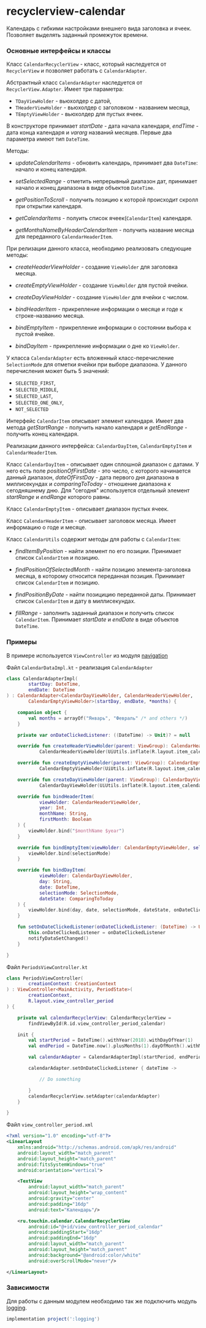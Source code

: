 recyclerview-calendar
====

Календарь с гибкими настройками внешнего вида заголовка и ячеек. Позволяет выделять заданный промежуток времени. 

### Основные интерфейсы и классы

Класс `CalendarRecyclerView` - класс, который наследуется от `RecyclerView` и позволяет работать с `CalendarAdapter`.

Абстрактный класс `CalendarAdapter` наследуется от `RecyclerView.Adapter`. Имеет три параметра: 
* `TDayViewHolder` - вьюхолдер с датой, 
* `THeaderViewHolder` - вьюхолдер с заголовком - названием месяца, 
* `TEmptyViewHolder` - вьюхолдер для пустых ячеек.

В конструкторе принимает *startDate* - дата начала календаря, *endTime* - дата конца календаря и *vararg* названий месяцев. Первые два параметра имеют тип `DateTime`.

Методы:

* *updateCalendarItems* - обновить календарь, принимает два `DateTime`: начало и конец календаря.

* *setSelectedRange* - отметить непрерывный диапазон дат, принимает начало и конец диапазона в виде объектов `DateTime`.

* *getPositionToScroll* - получить позицию к которой происходит скролл при открытии календаря.

* *getCalendarItems* - полуить список ячеек(`CalendarItem`) календаря.

* *getMonthsNameByHeaderCalendarItem* - получить название месяца для переданного `CalendarHeaderItem`.

При релизации данного класса, необходимо реализовать следующие методы:

* *createHeaderViewHolder* - создание `ViewHolder` для заголовка месяца.

* *createEmptyViewHolder* - создание `ViewHolder` для пустой ячейки.

* *createDayViewHolder* - создание `ViewHolder` для ячейки с числом.

* *bindHeaderItem* - прикрепление информации о месяце и годе к строке-названию месяца.

* *bindEmptyItem* - прикрепление информации о состоянии выбора к пустой ячейке.

* *bindDayItem* - прикрепление информации о дне ко `ViewHolder`.


У класса `CalendarAdapter` есть вложенный класс-перечисление `SelectionMode` для отметки ячейки при выборе диапазона. У данного перечисления может быть 5 значений: 
* `SELECTED_FIRST`,
* `SELECTED_MIDDLE`, 
* `SELECTED_LAST`, 
* `SELECTED_ONE_ONLY`, 
* `NOT_SELECTED`

Интерфейс `CalendarItem` описывает элемент календаря. Имеет два метода *getStartRange* - получить начало календаря и *getEndRange* - получить конец календаря.

Реализации данного интерфейса: `CalendarDayItem`, `CalendarEmptyItem` и `CalendarHeaderItem`.

Класс `CalendarDayItem` - описывает один сплошной диапазон с датами. У него есть поле *positionOfFirstDate* - это число, с которого начинается данный диапазон, *dateOfFirstDay* - дата первого дня диапазона в миллисекундах и *comparingToToday* - отношение диапазона к сегодняшнему дню. Для "сегодня" используется отдельный элемент *startRange* и *endRange* которого равны.

Класс `CalendarEmptyItem` - описывает диапазон пустых ячеек.

Класс `CalendarHeaderItem` - описывает заголовок месяца. Имеет информацию о годе и месяце.

Класс `CalendarUtils` содержит методы для работы с `CalendarItem`:

* *findItemByPosition* - найти элемент по его позиции. Принимает список `CalendarItem` и позицию.

* *findPositionOfSelectedMonth* - найти позицию элемента-заголовка месяца, в которому относится переданная позиция. Принимает список `CalendarItem` и позицию.

* *findPositionByDate* - найти позицицию переданной даты. Принимает список `CalendarItem` и дату в миллисекундах.

* *fillRange* - заполнить заданный диапазон и получить список `CalendarItem`. Принимает *startDate* и *endDate* в виде объектов `DateTime`.

### Примеры

В примере используется `ViewController` из модуля [navigation](https://github.com/TouchInstinct/RoboSwag/tree/master/navigation)

Файл `CalendarDataImpl.kt` - реализация `CalendarAdapter`

```Kotlin
class CalendarAdapterImpl(
        startDay: DateTime,
        endDate: DateTime
) : CalendarAdapter<CalendarDayViewHolder, CalendarHeaderViewHolder,
        CalendarEmptyViewHolder>(startDay, endDate, *months) {

    companion object {
        val months = arrayOf("Январь", "Февраль" /* and others */)
    }

    private var onDateClickedListener: ((DateTime) -> Unit)? = null

    override fun createHeaderViewHolder(parent: ViewGroup): CalendarHeaderViewHolder =
            CalendarHeaderViewHolder(UiUtils.inflate(R.layout.item_calendar_header_view, parent))

    override fun createEmptyViewHolder(parent: ViewGroup): CalendarEmptyViewHolder =
            CalendarEmptyViewHolder(UiUtils.inflate(R.layout.item_calendar_empty_view, parent))

    override fun createDayViewHolder(parent: ViewGroup): CalendarDayViewHolder =
            CalendarDayViewHolder(UiUtils.inflate(R.layout.item_calendar_day_view, parent))

    override fun bindHeaderItem(
            viewHolder: CalendarHeaderViewHolder,
            year: Int,
            monthName: String,
            firstMonth: Boolean
    ) {
        viewHolder.bind("$monthName $year")
    }

    override fun bindEmptyItem(viewHolder: CalendarEmptyViewHolder, selectionMode: SelectionMode) {
        viewHolder.bind(selectionMode)
    }

    override fun bindDayItem(
            viewHolder: CalendarDayViewHolder,
            day: String,
            date: DateTime,
            selectionMode: SelectionMode,
            dateState: ComparingToToday
    ) {
        viewHolder.bind(day, date, selectionMode, dateState, onDateClickedListener)
    }

    fun setOnDateClickedListener(onDateClickedListener: (DateTime) -> Unit) {
        this.onDateClickedListener = onDateClickedListener
        notifyDataSetChanged()
    }

}

```

Файл `PeriodsViewController.kt`

```Kotlin
class PeriodsViewController(
        creationContext: CreationContext
) : ViewController<MainActivity, PeriodState>(
        creationContext,
        R.layout.view_controller_period
) {

    private val calendarRecyclerView: CalendarRecyclerView = 
        findViewById(R.id.view_controller_period_calendar)

    init {
        val startPeriod = DateTime().withYear(2018).withDayOfYear(1)
        val endPeriod = DateTime.now().plusMonths(1).dayOfMonth().withMaximumValue()

        val calendarAdapter = CalendarAdapterImpl(startPeriod, endPeriod)

        calendarAdapter.setOnDateClickedListener { dateTime ->

            // Do something

        }
        calendarRecyclerView.setAdapter(calendarAdapter)
    }

}
```

Файл `view_controller_period.xml`
```xml
<?xml version="1.0" encoding="utf-8"?>
<LinearLayout
    xmlns:android="http://schemas.android.com/apk/res/android"
    android:layout_width="match_parent"
    android:layout_height="match_parent"
    android:fitsSystemWindows="true"
    android:orientation="vertical">

    <TextView
        android:layout_width="match_parent"
        android:layout_height="wrap_content"
        android:gravity="center"
        android:padding="16dp"
        android:text="Календарь"/>

    <ru.touchin.calendar.CalendarRecyclerView
        android:id="@+id/view_controller_period_calendar"
        android:paddingStart="16dp"
        android:paddingEnd="16dp"
        android:layout_width="match_parent"
        android:layout_height="match_parent"
        android:background="@android:color/white"
        android:overScrollMode="never"/>

</LinearLayout>
```
### Зависимости

Для работы с данным модулем необходимо так же подключить модуль [logging](https://github.com/TouchInstinct/RoboSwag/tree/master/logging).

```gradle
implementation project(':logging')
```
